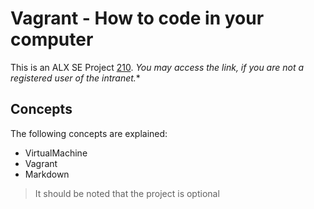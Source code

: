 # Vagrant - How to code in your computer

This is an ALX SE Project [210](https://intranet.alxswe.com/projects/210). *_You may access the link, if you are not a registered user of the intranet._**

## Concepts

The following concepts are explained:

- VirtualMachine
- Vagrant
- Markdown

>It should be noted that the project is optional